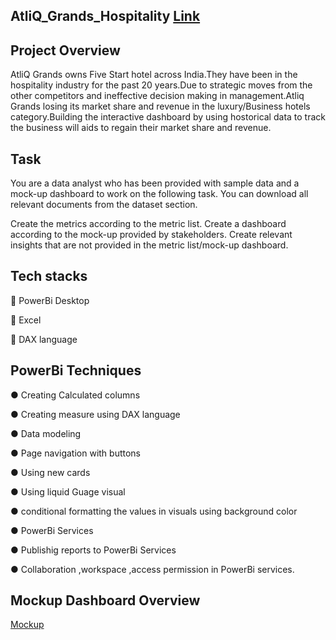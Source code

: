 ## AtliQ_Grands_Hospitality [Link](https://app.powerbi.com/view?r=eyJrIjoiMDBmMDVlZjgtMTVjNy00Y2MzLTg3MjAtOGRiMjFiY2IwNWVhIiwidCI6ImM2ZTU0OWIzLTVmNDUtNDAzMi1hYWU5LWQ0MjQ0ZGM1YjJjNCJ9)

## Project Overview
AtliQ Grands owns Five Start hotel across India.They have been in the hospitality industry for the past 20 years.Due to strategic moves from the other competitors and ineffective decision making in management.Atliq Grands losing its market share and revenue in the luxury/Business hotels category.Building the interactive dashboard by using hostorical data to track the business will aids to regain their market share and revenue.

## Task

You are a data analyst who has been provided with sample data and a mock-up dashboard to work on the following task. You can download all relevant documents from the dataset section.

Create the metrics according to the metric list.
Create a dashboard according to the mock-up provided by stakeholders.
Create relevant insights that are not provided in the metric list/mock-up dashboard.

## Tech stacks

🎯 PowerBi Desktop

🎯 Excel

🎯 DAX language

## PowerBi Techniques
● Creating Calculated columns

● Creating measure using DAX language

● Data modeling

● Page navigation with buttons

● Using new cards

● Using liquid Guage visual

● conditional formatting the values in visuals using background color

● PowerBi Services

● Publishig reports to PowerBi Services

● Collaboration ,workspace ,access permission in PowerBi services.

## Mockup Dashboard Overview

[Mockup](https://drive.google.com/file/d/1UoNY8z7nghQMMAnI9AidoCQ7xrtt2zRJ/view?usp=drivesdk)


